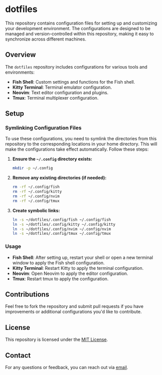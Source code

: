 # dotfiles

This repository contains configuration files for setting up and customizing your development environment. The configurations are designed to be managed and version-controlled within this repository, making it easy to synchronize across different machines.

## Overview

The `dotfiles` repository includes configurations for various tools and environments:

- **Fish Shell**: Custom settings and functions for the Fish shell.
- **Kitty Terminal**: Terminal emulator configuration.
- **Neovim**: Text editor configuration and plugins.
- **Tmux**: Terminal multiplexer configuration.

## Setup

### Symlinking Configuration Files

To use these configurations, you need to symlink the directories from this repository to the corresponding locations in your home directory. This will make the configurations take effect automatically. Follow these steps:

1. **Ensure the `~/.config` directory exists:**

    ```bash
    mkdir -p ~/.config
    ```

2. **Remove any existing directories (if needed):**

    ```bash
    rm -rf ~/.config/fish
    rm -rf ~/.config/kitty
    rm -rf ~/.config/nvim
    rm -rf ~/.config/tmux
    ```

3. **Create symbolic links:**

    ```bash
    ln -s ~/dotfiles/.config/fish ~/.config/fish
    ln -s ~/dotfiles/.config/kitty ~/.config/kitty
    ln -s ~/dotfiles/.config/nvim ~/.config/nvim
    ln -s ~/dotfiles/.config/tmux ~/.config/tmux
    ```

### Usage

- **Fish Shell**: After setting up, restart your shell or open a new terminal window to apply the Fish shell configuration.
- **Kitty Terminal**: Restart Kitty to apply the terminal configuration.
- **Neovim**: Open Neovim to apply the editor configuration.
- **Tmux**: Restart tmux to apply the configuration.

## Contributions

Feel free to fork the repository and submit pull requests if you have improvements or additional configurations you'd like to contribute.

## License

This repository is licensed under the [MIT License](LICENSE).

## Contact

For any questions or feedback, you can reach out via [email](mailto:contact@evangelosommer.com).

